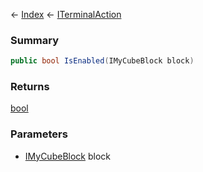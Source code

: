← [Index](Api-Index) ← [ITerminalAction](Sandbox.ModAPI.Interfaces.ITerminalAction)

### Summary

```csharp
public bool IsEnabled(IMyCubeBlock block)
```

### Returns

[bool](https://docs.microsoft.com/en-us/dotnet/api/system.boolean?view=netframework-4.6)

### Parameters

* [IMyCubeBlock](VRage.Game.ModAPI.Ingame.IMyCubeBlock) block
